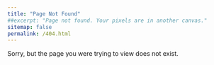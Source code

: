 ```yaml
---
title: "Page Not Found"
##excerpt: "Page not found. Your pixels are in another canvas."
sitemap: false
permalink: /404.html
---
```


Sorry, but the page you were trying to view does not exist.
